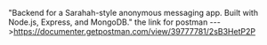 "Backend for a Sarahah-style anonymous messaging app. Built with Node.js, Express, and MongoDB."
the link for postman --->https://documenter.getpostman.com/view/39777781/2sB3HetP2P
